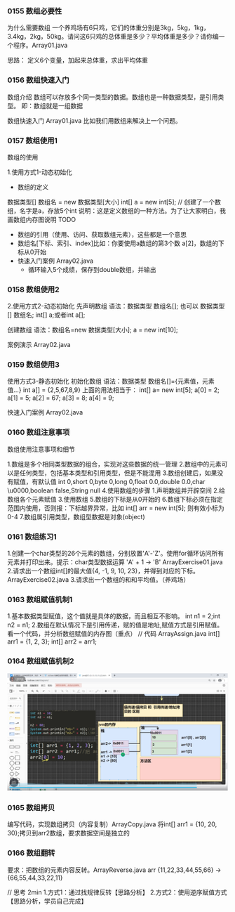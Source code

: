 ### 0155 数组必要性
为什么需要数组
一个养鸡场有6只鸡，它们的体重分别是3kg，5kg，1kg，3.4kg，2kg，50kg。请问这6只鸡的总体重是多少？平均体重是多少？请你编一个程序。Array01.java

思路：
定义6个变量，加起来总体重，求出平均体重

### 0156 数组快速入门 
数组介绍
数组可以存放多个同一类型的数据。数组也是一种数据类型，是引用类型。
即：数组就是一组数据

数组快速入门
Array01.java
比如我们用数组来解决上一个问题。


### 0157 数组使用1
数组的使用

1.使用方式1-动态初始化
- 数组的定义

数据类型[] 数组名 = new 数据类型[大小]
int[] a = new int[5]; // 创建了一个数组，名字是a，存放5个int
说明：这是定义数组的一种方法。为了让大家明白，我画数组内存图说明
TODO

- 数组的引用（使用、访问、获取数组元素），这些都是一个意思
- 数组名[下标、索引、index]比如：你要使用a数组的第3个数 a[2]，数组的下标从0开始
- 快速入门案例 Array02.java
  - 循环输入5个成绩，保存到double数组，并输出


### 0158 数组使用2
2.使用方式2-动态初始化
先声明数组
语法：数据类型 数组名[]; 也可以 数据类型[] 数组名;
int[] a;或者int a[];

创建数组
语法：数组名=new 数据类型[大小];
a = new int[10];

案例演示 Array02.java

### 0159 数组使用3
使用方式3-静态初始化
初始化数组
语法：数据类型 数组名[]={元素值，元素值...}
int a[] = {2,5,67,8,9}
上面的用法相当于：
int[] a= new int[5];
a[0] = 2;
a[1] = 5;
a[2] = 67;
a[3] = 8;
a[4] = 9;

快速入门案例 Array02.java

### 0160 数组注意事项
数组使用注意事项和细节

1.数组是多个相同类型数据的组合，实现对这些数据的统一管理
2.数组中的元素可以是任何类型，包括基本类型和引用类型，但是不能混用
3.数组创建后，如果没有赋值，有默认值
int 0,short 0,byte 0,long 0,float 0.0,double 0.0,char \u0000,boolean false,String null
4.使用数组的步骤 1.声明数组并开辟空间 2.给数组各个元素赋值 3.使用数组
5.数组的下标是从0开始的
6.数组下标必须在指定范围内使用，否则报：下标越界异常，比如 int[] arr = new int[5]; 则有效小标为0-4
7.数组属引用类型，数组型数据是对象(object)


### 0161 数组练习1
1.创建一个char类型的26个元素的数组，分别放置'A'-'Z'。使用for循环访问所有元素并打印出来。提示：char类型数据运算 'A' + 1 -> 'B' ArrayExercise01.java
2.请求出一个数组int[]的最大值{4, -1, 9, 10, 23}，并得到对应的下标。ArrayExercise02.java
3.请求出一个数组的和和平均值。（养鸡场）



### 0163 数组赋值机制1
1.基本数据类型赋值，这个值就是具体的数据，而且相互不影响。
int n1 = 2;int n2 = n1;
2.数组在默认情况下是引用传递，赋的值是地址,赋值方式是引用赋值。
看一个代码，并分析数组赋值的内存图（重点）
// 代码 ArrayAssign.java
int[] arr1 = {1, 2, 3};
int[] arr2 = arr1;

### 0164 数组赋值机制2
![img.png](img/img1.png)

### 0165 数组拷贝
编写代码，实现数组拷贝（内容复制）ArrayCopy.java
将int[] arr1 = {10, 20, 30};拷贝到arr2数组，要求数据空间是独立的

### 0166 数组翻转
要求：把数组的元素内容反转。ArrayReverse.java
arr {11,22,33,44,55,66} -> {66,55,44,33,22,11}

// 思考 2min
1.方式1：通过找规律反转【思路分析】
2.方式2：使用逆序赋值方式【思路分析，学员自己完成】


